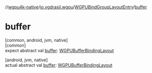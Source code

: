 //[wgpu4k-native](../../../index.md)/[io.ygdrasil.wgpu](../index.md)/[WGPUBindGroupLayoutEntry](index.md)/[buffer](buffer.md)

# buffer

[common, android, jvm, native]\
[common]\
expect abstract val [buffer](buffer.md): [WGPUBufferBindingLayout](../-w-g-p-u-buffer-binding-layout/index.md)

[android, jvm, native]\
actual abstract val [buffer](buffer.md): [WGPUBufferBindingLayout](../-w-g-p-u-buffer-binding-layout/index.md)